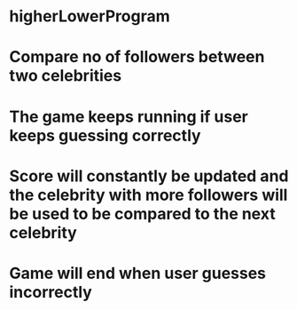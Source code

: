 # higherLowerProgram

# Compare no of followers between two celebrities
# The game keeps running if user keeps guessing correctly
# Score will constantly be updated and the celebrity with more followers will be used to be compared to the next celebrity
# Game will end when user guesses incorrectly

